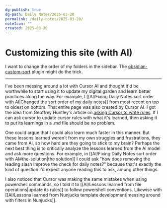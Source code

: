 ```yaml
---
dg-publish: true
dg-path: Daily Notes/2025-03-20
permalink: /daily-notes/2025-03-20/
noteIcon: ""
created: 2025-03-20
---
```

# Customizing this site (with AI)
I want to change the order of my folders in the sidebar. The 
[obsidian-custom-sort](https://github.com/SebastianMC/obsidian-custom-sort) plugin might do the trick.

----------

I've been messing around a lot with Cursor AI and thought it'd be worthwhile to start using it to update my digital garden and learn better practices along the way. For example, I [[AI/Fixing Daily Notes sort order with AI|Changed the sort order of my daily notes]] from most recent on top to oldest on bottom. That entire page was also created by Cursor AI. I got the idea from Geoffrey Huntley's article on [asking Cursor to write rules](https://ghuntley.com/stdlib/). If I can ask cursor to update cursor rules with what it's learned, then asking it to put its learnings in a .md file should be no problem. 

One could argue that I could also learn much faster in this manner. But these lessons learned weren't from my own struggles and frustrations, they came from AI, so how hard are they going to stick to my brain? Perhaps the next best thing is to critically analyze the lessons learned from the AI model and ask more questions. For example, in [[AI/Fixing Daily Notes sort order with AI#the-solution|the solution]] I could ask "how does removing the leading slash improve the check for daily notes?" because that's exactly the kind of question I'd expect anyone reading this to ask, among other things. 

I also noticed that Cursor was making the same mistakes when using powershell commands, so I told it to [[AI/Lessons learned from file operations|update its rules]] to follow powershell conventions. Likewise with [[AI/Lessons learned from Nunjucks template development|messing around with filters in Nunjucks]]. 